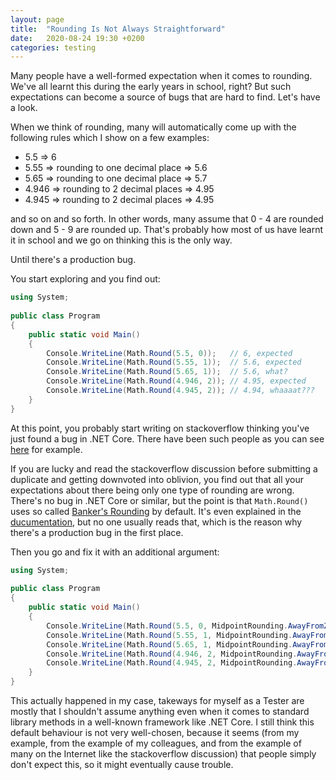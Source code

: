 ```yaml
---
layout: page
title:  "Rounding Is Not Always Straightforward"
date:   2020-08-24 19:30 +0200
categories: testing
---
```


Many people have a well-formed expectation when it comes to rounding. We've all learnt this during the early years in school, right? But such expectations can become a source of bugs that are hard to find. Let's have a look.

When we think of rounding, many will automatically come up with the following rules which I show on a few examples:

- 5.5 => 6
- 5.55 => rounding to one decimal place => 5.6
- 5.65 => rounding to one decimal place => 5.7
- 4.946 => rounding to 2 decimal places => 4.95
- 4.945 => rounding to 2 decimal places => 4.95

and so on and so forth. In other words, many assume that 0 - 4 are rounded down and 5 - 9 are rounded up. That's probably how most of us have learnt it in school and we go on thinking this is the only way.

Until there's a production bug.

You start exploring and you find out:

```csharp
using System;
                    
public class Program
{
    public static void Main()
    {
        Console.WriteLine(Math.Round(5.5, 0));   // 6, expected
        Console.WriteLine(Math.Round(5.55, 1));  // 5.6, expected
        Console.WriteLine(Math.Round(5.65, 1));  // 5.6, what?
        Console.WriteLine(Math.Round(4.946, 2)); // 4.95, expected
        Console.WriteLine(Math.Round(4.945, 2)); // 4.94, whaaaat???
    }
}
```

At this point, you probably start writing on stackoverflow thinking you've just found a bug in .NET Core. There have been such people as you can see [here](https://stackoverflow.com/questions/977796/why-does-math-round2-5-return-2-instead-of-3) for example.

If you are lucky and read the stackoverflow discussion before submitting a duplicate and getting downvoted into oblivion, you find out that all your expectations about there being only one type of rounding are wrong. There's no bug in .NET Core or similar, but the point is that `Math.Round()` uses so called [Banker's Rounding](https://en.wikipedia.org/wiki/Rounding) by default. It's even explained in the [ducumentation](https://docs.microsoft.com/en-us/dotnet/api/system.math.round?view=netcore-3.1), but no one usually reads that, which is the reason why there's a production bug in the first place.

Then you go and fix it with an additional argument:

```csharp
using System;
					
public class Program
{
	public static void Main()
	{
		Console.WriteLine(Math.Round(5.5, 0, MidpointRounding.AwayFromZero));   // 6
		Console.WriteLine(Math.Round(5.55, 1, MidpointRounding.AwayFromZero));  // 5.6
		Console.WriteLine(Math.Round(5.65, 1, MidpointRounding.AwayFromZero));  // 5.7
		Console.WriteLine(Math.Round(4.946, 2, MidpointRounding.AwayFromZero)); // 4.95
		Console.WriteLine(Math.Round(4.945, 2, MidpointRounding.AwayFromZero)); // 4.95
	}
}
```

This actually happened in my case, takeways for myself as a Tester are mostly that I shouldn't assume anything even when it comes to standard library methods in a well-known framework like .NET Core. I still think this default behaviour is not very well-chosen, because it seems (from my example, from the example of my colleagues, and from the example of many on the Internet like the stackoverflow discussion) that people simply don't expect this, so it might eventually cause trouble.
